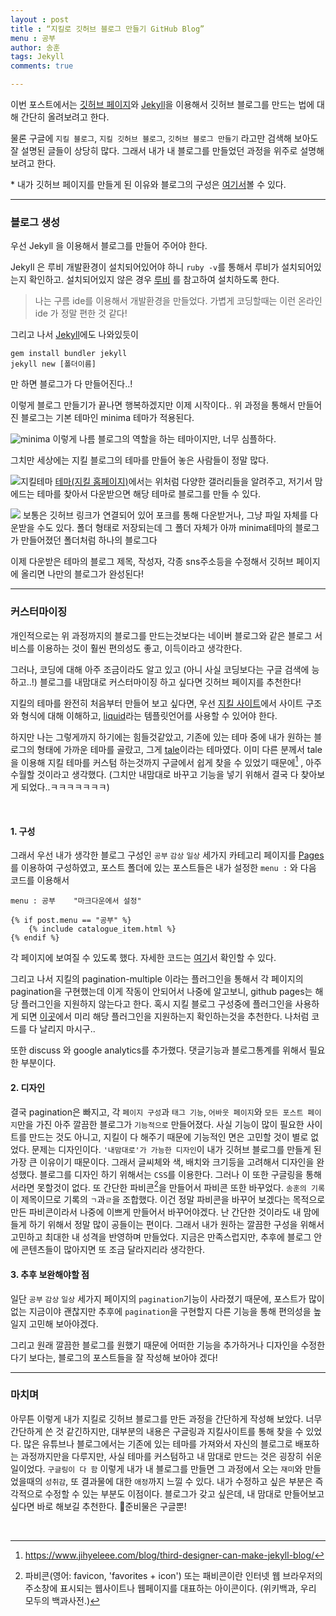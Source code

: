 ```yaml
---
layout : post
title : “지킬로 깃허브 블로그 만들기 GitHub Blog”
menu : 공부
author: 송훈
tags: Jekyll
comments: true

---
```


이번 포스트에서는 [깃허브 페이지](https://pages.github.com)와 [Jekyll](https://jekyllrb.com)을 이용해서 깃허브 블로그를 만드는 법에 대해 간단히 올려보려고 한다.

물론 구글에 `지킬 블로그`, `지킬 깃허브 블로그`, `깃허브 블로그 만들기` 라고만 검색해 보아도 잘 설명된 글들이 상당히 많다. 그래서 내가 내 블로그를 만들었던 과정을 위주로 설명해 보려고 한다.

\* 내가 깃허브 페이지를 만들게 된 이유와 블로그의 구성은 [여기서](https://songh-oon.github.io/2022-06-22/firstpost)볼 수 있다.

---

### 블로그 생성 

우선 Jekyll 을 이용해서 블로그를 만들어 주어야 한다.

Jekyll 은 루비 개발환경이 설치되어있어야 하니 `ruby -v`를 통해서 루비가 설치되어있는지 확인하고. 설치되어있지 않은 경우 [루비](http://www.ruby-lang.org/ko/) 를 참고하여 설치하도록 한다.
>나는 구름 ide를 이용해서 개발환경을 만들었다. 가볍게 코딩할때는 이런 온라인 ide 가 정말 편한 것 같다!

그리고 나서
[Jekyll](https://jekyllrb.com)에도 나와있듯이
```
gem install bundler jekyll
jekyll new [폴더이름] 
```
 만 하면 블로그가 다 만들어진다..!

이렇게 블로그 만들기가 끝나면 행복하겠지만 이제 시작이다..
위 과정을 통해서 만들어진 블로그는 기본 테마인 minima 테마가 적용된다.

![minima](https://user-images.githubusercontent.com/84430293/175992900-a47e1d74-f880-464a-b05e-10cb91bbde43.png)
이렇게 나름 블로그의 역할을 하는 테마이지만, 너무 심플하다.

그치만 세상에는 지킬 블로그의 테마를 만들어 놓은 사람들이 정말 많다.   
      
        

![지킬테마](https://user-images.githubusercontent.com/84430293/175994032-68b31246-24c4-4b2c-bceb-fb8973a4860a.png)
[테마(지킬 홈페이지)](https://jekyllrb-ko.github.io/docs/themes/)에서는 위처럼 다양한 갤러리들을 알려주고, 저기서 맘에드는 테마를 찾아서 다운받으면 해당 테마로 블로그를 만들 수 있다.


![](https://user-images.githubusercontent.com/84430293/175995969-f0c008bc-1ea8-4d8d-b156-aa3dcf63713b.png)
보통은 깃허브 링크가 연결되어 있어 포크를 통해 다운받거나, 그냥 파일 자체를 다운받을 수도 있다.
폴더 형태로 저장되는데 그 폴더 자체가 아까 minima테마의 블로그가 만들어졌던 폴더처럼 하나의 블로그다

이제 다운받은 테마의 블로그 제목, 작성자, 각종 sns주소등을 수정해서 깃허브 페이지에 올리면 나만의 블로그가 완성된다!

---

### 커스터마이징 

개인적으로는 위 과정까지의 블로그를 만드는것보다는 네이버 블로그와 같은 블로그 서비스를 이용하는 것이 훨씬 편의성도 좋고, 이득이라고 생각한다.

그러나, 코딩에 대해 아주 조금이라도 알고 있고 (아니 사실 코딩보다는 구글 검색에 능하고..!) 블로그를 내맘대로 커스터마이징 하고 싶다면 깃허브 페이지를 추천한다!   

지킬의 테마를 완전히 처음부터 만들어 보고 싶다면, 우선 [지킬 사이트](https://jekyllrb-ko.github.io/)에서 사이트 구조와 형식에 대해 이해하고, [liquid](https://shopify.github.io/liquid/)라는 템플릿언어를 사용할 수 있어야 한다.

하지만 나는 그렇게까지 하기에는 힘들것같았고, 기존에 있는 테마 중에 내가 원하는 블로그의 형태에 가까운 테마를 골랐고, 그게  [tale](https://github.com/chesterhow/tale)이라는 테마였다. 이미 다른 분께서 tale을 이용해 지킬 테마를 커스텀 하는것까지 구글에서 쉽게 찾을 수 있었기 때문에[^1] , 아주 수월할 것이라고 생각했다. 
(그치만 내맘대로 바꾸고 기능을 넣기 위해서 결국 다 찾아보게 되었다..ㅋㅋㅋㅋㅋㅋㅋ)

<br>

#### 1. 구성
그래서 우선 내가 생각한 블로그 구성인
`공부` `감상` `일상`  세가지 카테고리 페이지를 [Pages](https://jekyllrb-ko.github.io/docs/pages/)를 이용하여 구성하였고,
포스트 폴더에 있는 포스트들은 내가 설정한 `menu :` 와 다음 코드를 이용해서
```
menu : 공부    "마크다운에서 설정"
```
```liquid
{% if post.menu == "공부" %}
	{% include catalogue_item.html %}
{% endif %}				    		
```

각 페이지에 보여질 수 있도록 했다. 자세한 코드는 [여기](https://github.com/songh-oon/songh-oon.github.io/blob/main/study/index.html)서 확인할 수 있다.

그리고 나서 지킬의 pagination-multiple 이라는 플러그인을 통해서 각 페이지의 pagination을 구현했는데 이게 작동이 안되어서 나중에 알고보니, github pages는 해당 플러그인을 지원하지 않는다고 한다. 혹시 지킬 블로그 구성중에 플러그인을 사용하게 되면 [이곳](https://pages.github.com/versions/)에서 미리 해당 플러그인을 지원하는지 확인하는것을 추천한다. 나처럼 코드를 다 날리지 마시구.. 

또한 discuss 와 google analytics를 추가했다. 댓글기능과 블로그통계를 위해서 필요한 부분이다.

#### 2. 디자인
결국 pagination은 빠지고, 각 `페이지 구성`과 `태그 기능`, `어바웃 페이지`와 `모든 포스트 페이지`만을 가진 아주 깔끔한 블로그가 `기능적으로` 만들어졌다. 
사실 기능이 많이 필요한 사이트를 만드는 것도 아니고, 지킬이 다 해주기 때문에 기능적인 면은 고민할 것이 별로 없었다. 문제는 디자인이다. `'내맘대로'가 가능한 디자인`이 내가 깃허브 블로그를 만들게 된 가장 큰 이유이기 때문이다. 
그래서 글씨체와 색, 배치와 크기등을 고려해서 디자인을 완성했다. 블로그를 디자인 하기 위해서는 `CSS`를 이용한다. 그러나 이 또한 구글링을 통해서라면 못할것이 없다. 
또 간단한 파비콘[^2]을 만들어서 파비콘 또한 바꾸었다. `송훈의 기록`이 제목이므로 기록의  `ㄱ`과`ㄹ`을 조합했다. 이건 정말 파비콘을 바꾸어 보겠다는 목적으로 만든 파비콘이라서 나중에 이쁘게 만들어서 바꾸어야겠다. 
난 간단한 것이라도 내 맘에 들게 하기 위해서 정말 많이 공들이는 편이다. 그래서 내가 원하는 깔끔한 구성을 위해서 고민하고 최대한 내 성격을 반영하며 만들었다.
지금은 만족스럽지만, 추후에 블로그 안에 콘텐츠들이 많아지면 또 조금 달라지리라 생각한다.

#### 3. 추후 보완해야할 점
일단 `공부` `감상` `일상` 세가지 페이지의 `pagination`기능이 사라졌기 때문에, 포스트가 많이 없는 지금이야 괜찮지만 추후에 `pagination`을 구현할지 다른 기능을 통해 편의성을 높일지 고민해 보아야겠다.

그리고 원래 깔끔한 블로그를 원했기 때문에 어떠한 기능을 추가하거나 디자인을 수정한다기 보다는, 블로그의 포스트들을 잘 작성해 보아야 겠다!

---

### 마치며
아무튼 이렇게 내가 지킬로 깃허브 블로그를 만든 과정을 간단하게 작성해 보았다.
너무 간단하게 쓴 것 같긴하지만, 대부분의 내용은 구글링과 지킬사이트를 통해 찾을 수 있었다.
많은 유튜브나 블로그에서는 기존에 있는 테마를 가져와서 자신의 블로그로 배포하는 과정까지만을 다루지만,
사실 테마를 커스텀하고 내 맘대로 만드는 것은 굉장히 쉬운 일이었다. `구글링이 다 함`
이렇게 내가 내 블로그를 만들면 그 과정에서 오는 `재미`와 만들었을때의 `성취감`, 또 결과물에 대한 `애정`까지 느낄 수 있다. 내가 수정하고 싶은 부분은 즉각적으로 수정할 수 있는 부분도 이점이다.
블로그가 갖고 싶은데, 내 맘대로 만들어보고 싶다면 바로 해보길 추천한다.
📝준비물은 구글뿐! 

<br>



 


[^1]: https://www.jihyeleee.com/blog/third-designer-can-make-jekyll-blog/ 

[^2]: 파비콘(영어: favicon, 'favorites + icon') 또는 패비콘이란 인터넷 웹 브라우저의 주소창에 표시되는 웹사이트나 웹페이지를 대표하는 아이콘이다. (위키백과, 우리 모두의 백과사전.)
